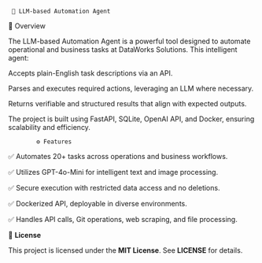      🚀 LLM-based Automation Agent

📖 Overview

The LLM-based Automation Agent is a powerful tool designed to automate operational and business tasks at DataWorks Solutions. This intelligent agent:

Accepts plain-English task descriptions via an API.

Parses and executes required actions, leveraging an LLM where necessary.

Returns verifiable and structured results that align with expected outputs.

The project is built using FastAPI, SQLite, OpenAI API, and Docker, ensuring scalability and efficiency.

            ⚙️ Features

✅ Automates 20+ tasks across operations and business workflows.

✅ Utilizes GPT-4o-Mini for intelligent text and image processing.

✅ Secure execution with restricted data access and no deletions.

✅ Dockerized API, deployable in diverse environments.

✅ Handles API calls, Git operations, web scraping, and file processing.




📜 **License**

This project is licensed under the **MIT License**. See **LICENSE** for details.
